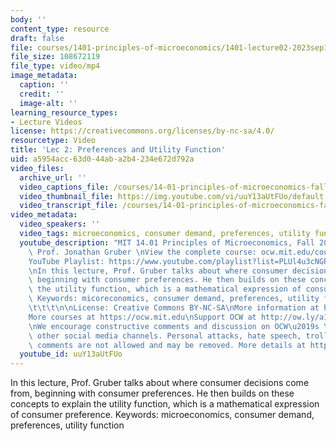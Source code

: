 ```yaml
---
body: ''
content_type: resource
draft: false
file: courses/1401-principles-of-microeconomics/1401-lecture02-2023sep11_360p_16_9.mp4
file_size: 108672119
file_type: video/mp4
image_metadata:
  caption: ''
  credit: ''
  image-alt: ''
learning_resource_types:
- Lecture Videos
license: https://creativecommons.org/licenses/by-nc-sa/4.0/
resourcetype: Video
title: 'Lec 2: Preferences and Utility Function'
uid: a5954acc-63d0-44ab-a2b4-234e672d792a
video_files:
  archive_url: ''
  video_captions_file: /courses/14-01-principles-of-microeconomics-fall-2023/1nU4Ro98UoLiIgMeHhveAhCn8YIdan-FS_transcript.webvtt
  video_thumbnail_file: https://img.youtube.com/vi/uuY13aUtFUo/default.jpg
  video_transcript_file: /courses/14-01-principles-of-microeconomics-fall-2023/1nU4Ro98UoLiIgMeHhveAhCn8YIdan-FS_transcript.pdf
video_metadata:
  video_speakers: ''
  video_tags: microeconomics, consumer demand, preferences, utility function
  youtube_description: "MIT 14.01 Principles of Microeconomics, Fall 2023 \nInstructor:\
    \ Prof. Jonathan Gruber \nView the complete course: ocw.mit.edu/courses/14-01-principles-of-microeconomics-spring-2023/\n\
    YouTube Playlist: https://www.youtube.com/playlist?list=PLUl4u3cNGP60V7HxLYRaJMbFzP77bzEjb\n\
    \nIn this lecture, Prof. Gruber talks about where consumer decisions come from,\
    \ beginning with consumer preferences. He then builds on these concepts to explain\
    \ the utility function, which is a mathematical expression of consumer preference.\
    \ Keywords: micoreconomics, consumer demand, preferences, utility function \t\t\
    \t\t\t\n\nLicense: Creative Commons BY-NC-SA\nMore information at https://ocw.mit.edu/terms\n\
    More courses at https://ocw.mit.edu\nSupport OCW at http://ow.ly/a1If50zVRlQ\n\
    \nWe encourage constructive comments and discussion on OCW\u2019s YouTube and\
    \ other social media channels. Personal attacks, hate speech, trolling, and inappropriate\
    \ comments are not allowed and may be removed. More details at https://ocw.mit.edu/comments."
  youtube_id: uuY13aUtFUo
---
```

In this lecture, Prof. Gruber talks about where consumer decisions come from, beginning with consumer preferences. He then builds on these concepts to explain the utility function, which is a mathematical expression of consumer preference. Keywords: microeconomics, consumer demand, preferences, utility function